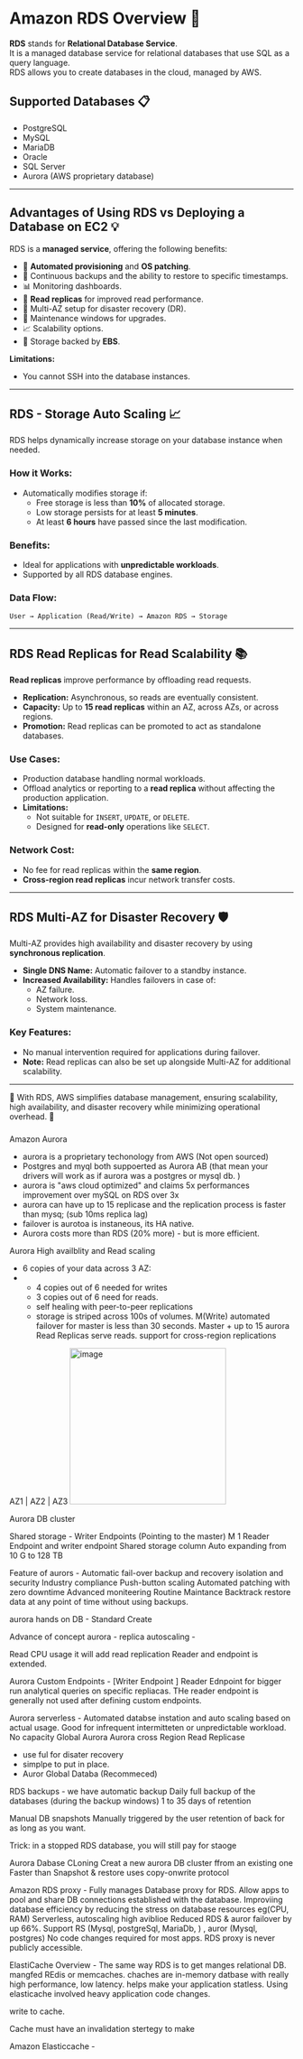 # Amazon RDS Overview 🚀

**RDS** stands for **Relational Database Service**.  
It is a managed database service for relational databases that use SQL as a query language.  
RDS allows you to create databases in the cloud, managed by AWS.  

## Supported Databases 📋
- PostgreSQL  
- MySQL  
- MariaDB  
- Oracle  
- SQL Server  
- Aurora (AWS proprietary database)

---

## Advantages of Using RDS vs Deploying a Database on EC2 💡
RDS is a **managed service**, offering the following benefits:  
- 🚀 **Automated provisioning** and **OS patching**.  
- 🔄 Continuous backups and the ability to restore to specific timestamps.  
- 📊 Monitoring dashboards.  
- 📖 **Read replicas** for improved read performance.  
- 🔄 Multi-AZ setup for disaster recovery (DR).  
- 🔧 Maintenance windows for upgrades.  
- 📈 Scalability options.  
- 💾 Storage backed by **EBS**.  

**Limitations:**  
- You cannot SSH into the database instances.  

---

## RDS - Storage Auto Scaling 📈
RDS helps dynamically increase storage on your database instance when needed.  

### How it Works:
- Automatically modifies storage if:  
  - Free storage is less than **10%** of allocated storage.  
  - Low storage persists for at least **5 minutes**.  
  - At least **6 hours** have passed since the last modification.  

### Benefits:
- Ideal for applications with **unpredictable workloads**.  
- Supported by all RDS database engines.  

### Data Flow:  
`User → Application (Read/Write) → Amazon RDS → Storage`

---

## RDS Read Replicas for Read Scalability 📚
**Read replicas** improve performance by offloading read requests.  

- **Replication:** Asynchronous, so reads are eventually consistent.  
- **Capacity:** Up to **15 read replicas** within an AZ, across AZs, or across regions.  
- **Promotion:** Read replicas can be promoted to act as standalone databases.  

### Use Cases:
- Production database handling normal workloads.  
- Offload analytics or reporting to a **read replica** without affecting the production application.  
- **Limitations:**  
  - Not suitable for `INSERT`, `UPDATE`, or `DELETE`.  
  - Designed for **read-only** operations like `SELECT`.

### Network Cost:
- No fee for read replicas within the **same region**.  
- **Cross-region read replicas** incur network transfer costs.  

---

## RDS Multi-AZ for Disaster Recovery 🛡️
Multi-AZ provides high availability and disaster recovery by using **synchronous replication**.  

- **Single DNS Name:** Automatic failover to a standby instance.  
- **Increased Availability:** Handles failovers in case of:  
  - AZ failure.  
  - Network loss.  
  - System maintenance.  

### Key Features:
- No manual intervention required for applications during failover.  
- **Note:** Read replicas can also be set up alongside Multi-AZ for additional scalability.  

---

🌟 With RDS, AWS simplifies database management, ensuring scalability, high availability, and disaster recovery while minimizing operational overhead. 🎯



### 

Amazon Aurora 
* aurora is a proprietary techonology from AWS (Not open sourced)
* Postgres and myql both suppoerted as Aurora AB (that mean your drivers will work as if aurora was a postgres or mysql db. )
* aurora is "aws cloud optimized" and claims 5x performances improvement over mySQL on RDS over 3x 
* aurora can have up to 15 replicase and the replication process is faster than mysq; (sub 10ms replica lag)
* failover is aurotoa is instaneous, its HA native.
* Aurora costs more than RDS (20% more) - but is more efficient.


Aurora High availblity and Read scaling 
* 6 copies of your data across 3 AZ:
*  * 4 copies out of 6 needed for writes
   * 3 copies out of 6 need for reads.
   * self healing with peer-to-peer replications
   * storage is striped across 100s of volumes.
M(Write)  automated failover for master is less than 30 seconds.
Master + up to 15 aurora Read Replicas serve reads.
support for cross-region replications

AZ1  |  AZ2 | AZ3
<img width="277" alt="image" src="https://github.com/user-attachments/assets/f4f251e1-bfd7-4ce2-aef7-9f5dd659b042" />



Aurora DB cluster 

Shared storage  - 
Writer Endpoints
  (Pointing to the master)
M 1 <R R R R R auto scaling>
Reader Endpoint and writer endpoint
Shared storage column Auto expanding from 10 G to 128 TB

Feature of aurors - 
Automatic fail-over 
backup and recovery isolation and security 
Industry compliance
Push-button scaling 
Automated patching with zero downtime
Advanced moniteering 
Routine Maintance 
Backtrack restore data at any point of time without using backups.


aurora hands on DB - 
Standard Create 


Advance of concept aurora -
replica autoscaling  -

Read CPU usage it will add read replication 
Reader and endpoint is extended.

Aurora Custom Endpoints - 
[Writer Endpoint ]  Reader Ednpoint for bigger run analytical queries on specific repliacas.
THe reader endpoint is generally not used after defining custom endpoints.



Aurora serverless -
Automated databse instation and auto scaling based on actual usage.
Good for infrequent intermitteten or unpredictable workload.
No capacity 
Global Aurora
Aurora cross Region Read Replicase 
  * use ful for disater recovery
  * simplpe to put in place.
  * Auror Global Databa (Recommeced)


RDS backups -
we have automatic backup Daily full backup of the databases (during the backup windows)
  1 to 35 days of retention 

Manual DB snapshots 
  Manually triggered by the user 
  retention of back for as long as you want.



Trick: in a stopped RDS database, you will still pay for staoge


Aurora Dabase CLoning 
Creat a new aurora DB cluster ffrom an existing one Faster than Snapshot & restore
uses copy-onwrite protocol


Amazon RDS proxy - 
Fully manages Database proxy for RDS.
Allow apps to pool and share DB connections established with the database.
Improviing database efficiency by reducing the stress on database resources eg(CPU, RAM)
Serverless, autoscaling high aviblioe 
Reduced RDS & auror failover by up 66%.
Support RS (Mysql, postgreSql, MariaDb, ) , auror (Mysql, postgres)
No code  changes required for most apps.
RDS proxy is never publicly accessible.


ElastiCache Overview - 
The same way RDS is to get manges relational DB.
mangfed REdis or memcaches.
chaches are in-memory datbase with really high performance, low latency.
helps make your application statless.
Using elasticache involved heavy application code changes.

write to cache.

Cache must have an invalidation stertegy to make 

Amazon Elasticcache - 
